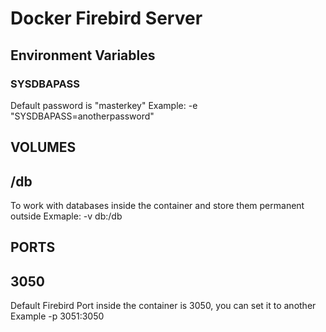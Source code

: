 # Docker Firebird Server

## Environment Variables
### SYSDBAPASS
Default password is "masterkey"
Example:
 -e "SYSDBAPASS=anotherpassword" 


## VOLUMES
## /db
To work with databases inside the container and store them permanent outside
Exmaple:
 -v db:/db
 
## PORTS
## 3050
Default Firebird Port inside the container is 3050, you can set it to another
Example
 -p 3051:3050
 
